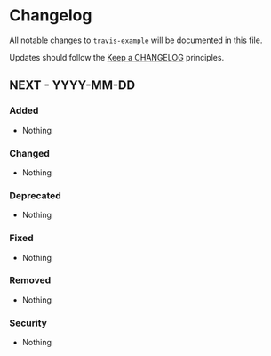 # Changelog

All notable changes to `travis-example` will be documented in this file.

Updates should follow the [Keep a CHANGELOG](http://keepachangelog.com/) principles.

## NEXT - YYYY-MM-DD

### Added
- Nothing

### Changed
- Nothing

### Deprecated
- Nothing

### Fixed
- Nothing

### Removed
- Nothing

### Security
- Nothing
